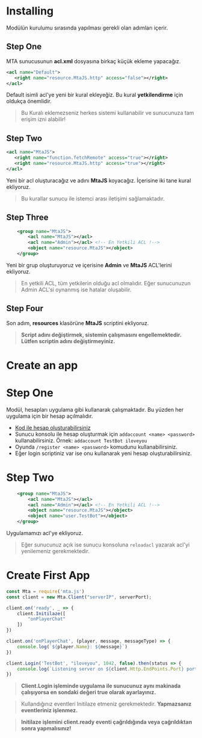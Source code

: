 # Installing
Modülün kurulumu sırasında yapılması gerekli olan adımları içerir.
## Step One
MTA sunucusunun **acl.xml** dosyasına birkaç küçük ekleme yapacağız.

```xml
<acl name="Default">
   <right name="resource.MtaJS.http" access="false"></right>
</acl>
```
Default isimli acl'ye yeni bir kural ekleyeğiz.
Bu kural **yetkilendirme** için oldukça önemlidir.
> Bu Kuralı eklemezseniz herkes sistemi kullanabilir ve sunucunuza tam erişim izni alabilir!

## Step Two
```xml
<acl name="MtaJS">
   <right name="function.fetchRemote" access="true"></right>
   <right name="resource.MtaJS.http" access="true"></right>
</acl>
```
Yeni bir acl oluşturacağız ve adını **MtaJS** koyacağız. İçerisine iki tane kural ekliyoruz.<br>
> Bu kurallar sunucu ile istemci arası iletişimi sağlamaktadır.

## Step Three
```xml
    <group name="MtaJS">
        <acl name="MtaJS"></acl>
        <acl name="Admin"></acl> <!-- En Yetkili ACL !-->
        <object name="resource.MtaJS"></object>
    </group>
```
Yeni bir grup oluşturuyoruz ve içerisine **Admin** ve **MtaJS** ACL'lerini  ekliyoruz.
> En yetkili ACL, tüm yetkilerin olduğu acl olmalıdır. Eğer sunucunuzun Admin ACL'si oynanmış ise hatalar oluşabilir.

## Step Four
Son adım, **resources** klasörüne **MtaJS** scriptini ekliyoruz.
> **Script adını değiştirmek, sistemin çalışmasını engellemektedir. Lütfen scriptin adını değiştirmeyiniz.**

# Create an app
# Step One
Modül, hesapları uygulama gibi kullanarak çalışmaktadır. Bu yüzden her uygulama için bir hesap açılmalıdır.
- [Kod ile hesap oluşturabilirsiniz](https://wiki.multitheftauto.com/wiki/AddAccount)
- Sunucu konsolu ile hesap oluşturmak için `addaccount <name> <password>` kullanabilirsiniz. Örnek: `addaccount TestBot iloveyou`
- Oyunda `/register <name> <password>` komudunu kullanabilirsiniz.
- Eğer login scriptiniz var ise onu kullanarak yeni hesap oluşturabilirsiniz.
# Step Two
```xml
    <group name="MtaJS">
        <acl name="MtaJS"></acl>
        <acl name="Admin"></acl> <!-- En Yetkili ACL !-->
        <object name="resource.MtaJS"></object>
        <object name="user.TestBot"></object>
    </group>
```
Uygulamamızı acl'ye ekliyoruz.
>  Eğer sunucunuz açık ise sunucu konsoluna `reloadacl` yazarak acl'yi yenilemeniz gerekmektedir.

# Create First App
```js
const Mta = require('mta.js')
const client = new Mta.Client("serverIP", serverPort);

client.on('ready', _ => {
    client.Initilaze([
        "onPlayerChat"
    ])
})

client.on('onPlayerChat', (player, message, messageType) => {
    console.log(`${player.Name}: ${message}`)
})

client.Login('TestBot', "iloveyou", 1042, false).then(status => {
    console.log(`Listening server on ${client.Http.EndPoints.Port} port.`)
})
```
> **Client.Login işleminde uygulama ile sunucunuz aynı makinada çalışıyorsa en sondaki değeri true olarak ayarlayınız.**

> Kullandığınız eventleri Initilaze etmeniz gerekmektedir. **Yapmazsanız eventleriniz işlenmez.**

> **Initilaze işlemini client.ready eventi çağrıldığında veya çağrıldıktan sonra yapmalısınız!**
